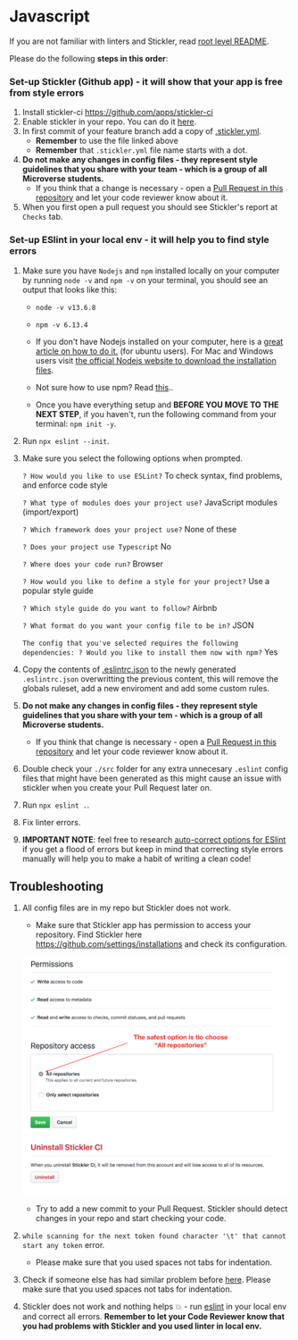 # Javascript

If you are not familiar with linters and Stickler, read [root level README](../README.md).

Please do the following **steps in this order**:

### Set-up Stickler (Github app) - it will show that your app is free from style errors

1. Install stickler-ci https://github.com/apps/stickler-ci
2. Enable stickler in your repo. You can do it [here](https://stickler-ci.com/).
3. In first commit of your feature branch add a copy of [.stickler.yml](./.stickler.yml).
   - **Remember** to use the file linked above
   - **Remember** that `.stickler.yml` file name starts with a dot.
4. **Do not make any changes in config files - they represent style guidelines that you share with your team - which is a group of all Microverse students.**
   - If you think that a change is necessary - open a [Pull Request in this repository](../README.md#contributing) and let your code reviewer know about it.
5. When you first open a pull request you should see Stickler's report at `Checks` tab.

### Set-up ESlint in your local env - it will help you to find style errors

1. Make sure you have `Nodejs` and `npm` installed locally on your computer by running `node -v` and `npm -v` on your terminal, you should see an output that looks like this:

   - `node -v v13.6.8`

   - `npm -v 6.13.4`

   - If you don't have Nodejs installed on your computer, here is a [great article on how to do it.](https://linuxize.com/post/how-to-install-node-js-on-ubuntu-18.04/) (for ubuntu users).
     For Mac and Windows users visit [the official Nodejs website to download the installation files](nodejs.org).

   - Not sure how to use npm? Read [this](https://docs.npmjs.com/downloading-and-installing-node-js-and-npm)..

   - Once you have everything setup and **BEFORE YOU MOVE TO THE NEXT STEP**, if you haven't, run the following command from your terminal: `npm init -y`.

2) Run `npx eslint --init`.
3) Make sure you select the following options when prompted.

   `? How would you like to use ESLint?` To check syntax, find problems, and enforce code style

   `? What type of modules does your project use?` JavaScript modules (import/export)

   `? Which framework does your project use?` None of these

   `? Does your project use Typescript` No

   `? Where does your code run?` Browser

   `? How would you like to define a style for your project?` Use a popular style guide

   `? Which style guide do you want to follow?` Airbnb

   `? What format do you want your config file to be in?` JSON

   `The config that you've selected requires the following dependencies: ? Would you like to install them now with npm?` Yes

4) Copy the contents of [.eslintrc.json](./.eslintrc.json) to the newly generated `.eslintrc.json` overwritting the previous content, this will remove the globals ruleset, add a new enviroment and add some custom rules.
5) **Do not make any changes in config files - they represent style guidelines that you share with your tem - which is a group of all Microverse students.**
   - If you think that change is necessary - open a [Pull Request in this repository](../README.md#contributing) and let your code reviewer know about it.
6) Double check your `./src` folder for any extra unnecesary `.eslint` config files that might have been generated as this might cause an issue with stickler when you create your Pull Request later on.
7) Run `npx eslint .`.
8) Fix linter errors.
9) **IMPORTANT NOTE**: feel free to research [auto-correct options for ESlint](https://eslint.org/docs/user-guide/command-line-interface#fixing-problems) if you get a flood of errors but keep in mind that correcting style errors manually will help you to make a habit of writing a clean code!

## Troubleshooting

1. All config files are in my repo but Stickler does not work.

   - Make sure that Stickler app has permission to access your repository. Find Stickler here https://github.com/settings/installations and check its configuration.

   ![screenshot](../assets/images/stickler_app_config.png)

   - Try to add a new commit to your Pull Request. Stickler should detect changes in your repo and start checking your code.

2. `while scanning for the next token found character '\t' that cannot start any token` error.
   - Please make sure that you used spaces not tabs for indentation.
3. Check if someone else has had similar problem before [here](https://questions.microverse.org/c/linters-stickler).
   Please make sure that you used spaces not tabs for indentation.
4. Stickler does not work and nothing helps 💥 - run [eslint](https://eslint.org/) in your local env and correct all errors. **Remember to let your Code Reviewer know that you had problems with Stickler and you used linter in local env.**
